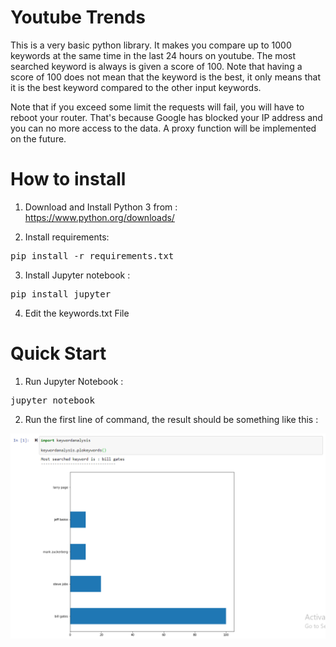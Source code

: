 # Youtube Trends

This is a very basic python library. It makes you compare up to 1000 keywords at the same time in the last 24 hours on youtube. The most searched keyword is always is given a score of 100. Note that having a score of 100 does not mean that the keyword is the best, it only means that it is the best keyword compared to the other input keywords.

Note that if you exceed some limit the requests will fail, you will have to reboot your router. That's because Google has blocked your IP address and you can no more access to the data. A proxy function will be implemented on the future.
 
# How to install

1. Download and Install Python 3 from : https://www.python.org/downloads/

2. Install requirements: 

<pre>pip install -r requirements.txt</pre>

3. Install Jupyter notebook : 

<pre>pip install jupyter</pre>

4. Edit the keywords.txt File

# Quick Start

1. Run Jupyter Notebook : 

<pre>jupyter notebook</pre>

2. Run the first line of command, the result should be something like this : 

<img src="https://raw.githubusercontent.com/souregi/youtubetrends/master/Result.png"/>
